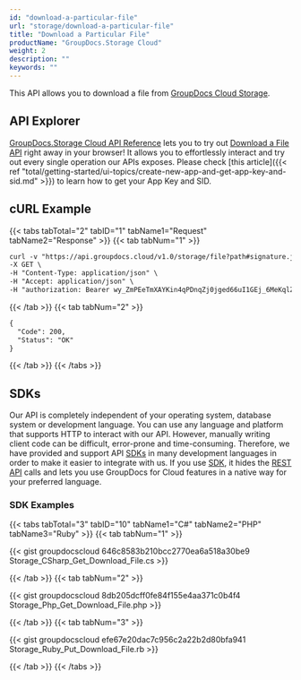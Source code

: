 ```yaml
---
id: "download-a-particular-file"
url: "storage/download-a-particular-file"
title: "Download a Particular File"
productName: "GroupDocs.Storage Cloud"
weight: 2
description: ""
keywords: ""
---
```


This API allows you to download a file from [GroupDocs Cloud Storage](https://dashboard.groupdocs.cloud).

## API Explorer ##

[GroupDocs.Storage Cloud API Reference](https://apireference.groupdocs.cloud/storage/) lets you to try out [Download a File API](https://apireference.groupdocs.cloud/storage/#!/File/GetDownload) right away in your browser! It allows you to effortlessly interact and try out every single operation our APIs exposes. Please check [this article]({{< ref "total/getting-started/ui-topics/create-new-app-and-get-app-key-and-sid.md" >}}) to learn how to get your App Key and SID. 

## cURL Example ##

{{< tabs tabTotal="2" tabID="1" tabName1="Request" tabName2="Response" >}} {{< tab tabNum="1" >}}

```html
curl -v "https://api.groupdocs.cloud/v1.0/storage/file?path#signature.jpg" \
-X GET \
-H "Content-Type: application/json" \
-H "Accept: application/json" \
-H "authorization: Bearer wy_ZmPEeTmXAYKin4qPDnqZj0jged66uI1GEj_6MeKqlZpaTXK6zYXEtMbQacDSeKjLvA9GI18rHc8bUomPnnbymhH_uLF7hCzQ1Z9iW_EsIaYowiExEngeDUOdFUWygfJOhXnwwsDNZcFXY3dA8tCmYHJJXdSPgJnC-KvohHxYsfJTDTm4Fa4ixZWTv_tIqLtw2skNy3pq7TGd10Tifs-l7kPRlxL7OkyJsCY-usqRKEDxRRPKh2FSfx_AfJ5chwZGFlh-zlWwRnsL_w1Khi5WjKxQ-1-37MBa7aXDhjPcdr24s4pke1-jEXvPGvW37DirJjY0kTHTLwxoa3aIMeLWC_IUmQVCnpd6YCoAYI7914GRdMiJXF_SDTk1_T1dXTd9CHQSckWViM4IbD9eJyLOpM0Z8eCV-MNy7XTktFPIBtxbHBSBrxuLGWsxdFPSJEL2-MIA9XCq3hdILQOzNn-LkwIM"
```

{{< /tab >}} {{< tab tabNum="2" >}}

```html
{
  "Code": 200,
  "Status": "OK"
}
```

{{< /tab >}} {{< /tabs >}}

## SDKs ##

Our API is completely independent of your operating system, database system or development language. You can use any language and platform that supports HTTP to interact with our API. However, manually writing client code can be difficult, error-prone and time-consuming. Therefore, we have provided and support API [SDKs](https://github.com/groupdocs-storage-cloud) in many development languages in order to make it easier to integrate with us. If you use [SDK](https://github.com/groupdocs-storage-cloud), it hides the [REST API](https://apireference.groupdocs.cloud/storage/#!/File/GetDownload) calls and lets you use GroupDocs for Cloud features in a native way for your preferred language.

### SDK Examples ###

{{< tabs tabTotal="3" tabID="10" tabName1="C#" tabName2="PHP" tabName3="Ruby" >}} {{< tab tabNum="1" >}}

{{< gist groupdocscloud 646c8583b210bcc2770ea6a518a30be9 Storage_CSharp_Get_Download_File.cs >}}

{{< /tab >}} {{< tab tabNum="2" >}}

{{< gist groupdocscloud 8db205dcff0fe84f155e4aa371c0b4f4 Storage_Php_Get_Download_File.php >}}

{{< /tab >}} {{< tab tabNum="3" >}}

{{< gist groupdocscloud efe67e20dac7c956c2a22b2d80bfa941 Storage_Ruby_Put_Download_File.rb >}}

{{< /tab >}} {{< /tabs >}}
